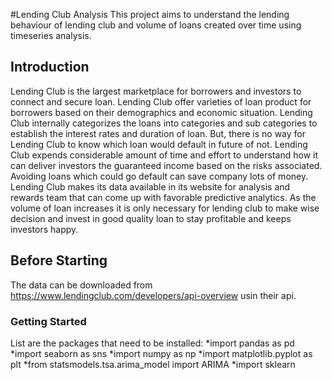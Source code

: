 #Lending Club Analysis
This project aims to understand the lending behaviour of lending club and volume of loans created over time using timeseries analysis.

## Introduction

Lending Club is the largest marketplace for borrowers and investors to connect and secure loan. Lending Club offer varieties of loan product for borrowers based on their demographics and economic situation. Lending Club internally categorizes the loans into categories and sub categories to establish the interest rates and duration of loan. But, there is no way for Lending Club to know which loan would default in future of not. Lending Club expends considerable amount of time and effort to understand how it can deliver investors the guaranteed income based on the risks associated. Avoiding loans which could go default can save company lots of money. Lending Club makes its data available in its website for analysis and rewards team that can come up with favorable predictive analytics. As the volume of loan increases it is only necessary for lending club to make wise decision and invest in good quality loan to stay profitable and keeps investors happy.

## Before Starting
The data can be downloaded from https://www.lendingclub.com/developers/api-overview usin their api.
### Getting Started

List are the packages that need to be installed:
*import pandas as pd
*import seaborn as sns
*import numpy as np
*import matplotlib.pyplot as plt
*from statsmodels.tsa.arima_model import ARIMA
*import sklearn

